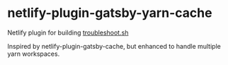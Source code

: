 # netlify-plugin-gatsby-yarn-cache

Netlify plugin for building [troubleshoot.sh](https://troubleshoot.sh)

Inspired by netlify-plugin-gatsby-cache, but enhanced to handle multiple yarn workspaces.
